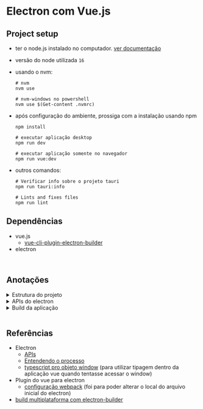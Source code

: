 # Electron com Vue.js

## Project setup

- ter o node.js instalado no computador. [ver documentação](https://www.electronjs.org/pt/docs/latest/tutorial/quick-start#prerequisites)
- versão do node utilizada `16`
- usando o nvm:
  ```shell
  # nvm
  nvm use
  ```
  ```shell
  # nvm-windows no powershell
  nvm use $(Get-content .nvmrc)
  ```
- após configuração do ambiente, prossiga com a instalação usando npm

  ```shell
  npm install

  # executar aplicação desktop
  npm run dev

  # executar aplicação somente no navegador
  npm run vue:dev
  ```

- outros comandos:

  ```shell
  # Verificar info sobre o projeto tauri
  npm run tauri:info

  # Lints and fixes files
  npm run lint
  ```

## Dependências

- vue.js
  - [vue-cli-plugin-electron-builder](https://nklayman.github.io/vue-cli-plugin-electron-builder/)
- electron

<br />

## Anotações

<details>
  <summary>Estrutura do projeto</summary>

### **Estrutura do projeto**

- A aplicação tem 2 lados. _Front (HTML, CSS e JS)_ e o _Back (node.js e APIs do electron)_
- `src`: fica o Front

  - nele é onde fica a aplicação Vue.js com os componentes de layout.

- `src-electron`: fica o Back
  - diretório `src`: códigos que são responsáveis por se comunicar com o Sistema Operacional.
  - `background.ts`: arquivo inicial do electron para executar a aplicação.
  - `preload.ts`: arquivo que vai executar antes do layout ser renderizado. Executa códigos em node.js
    - Nele eu adiciono propriedades ao objeto Window do browser para que eu possa acessar os recursos nativos do computador.
  - diretório `src/events`: criei ele para organizar a lógica dentro de `background.ts` (pra que não ficasse vários `.on`)
  - diretório `src/handlers`: criei ele para adicionar os códigos que manipulam apenas código em node.js. (nele não foi possível acessar APIs do electron)

---

</details>

<details>
  <summary>APIs do electron</summary>

### **APIs do electron**

- `contextBridge.exposeInMainWorld`: utilizado para que a aplicação front-end possa acessar métodos que se comunicam com o SO.
  - como ele eu exponho propriedades/métodos no objeto global `window`
  - o nome da propriedade será a string passadsa no 1º argumento.
  - veja no [preload.ts](src-electron/preload.ts#L7)
- Para utilizar algumas APIs como dialog é necessário acessar pelo `background.ts`, tentei a partir do `preload.ts` mas a API aparecia como `undefined`
  - pra utilizar ela foi utilizada no `ipcMain.on`(retorna void) e `ipcMain.handle`(retorna promise com algo). veja: [on](src-electron/src/events/dialogEvent.ts#L8) e o [handle](src-electron/src/events/dialogEvent.ts#L17)

---

</details>

<details>
  <summary>Build da aplicação</summary>

### **Build**

- ATENÇÃO: o build para determinado SO vai depender do SO que irá realizar o build. ou veja a documenatação de como realizar [build multiplataforma](https://www.electron.build/multi-platform-build)
- o plugin do vue que foi adicionado utiliza a ferramente `electron-builder` para realizar o build para o desktop

---

</details>

<br />

## Referências

- Electron
  - [APIs](https://www.electronjs.org/docs/latest/api/app)
  - [Entendendo o processo](https://www.electronjs.org/docs/latest/tutorial/process-model)
  - [typescript pro objeto window](https://www.electronjs.org/docs/latest/tutorial/context-isolation#usage-with-typescript) (para utilizar tipagem dentro da aplicação vue quando tentasse acessar o window)
- Plugin do vue para electron
  - [configuração webpack](https://nklayman.github.io/vue-cli-plugin-electron-builder/guide/configuration.html#webpack-configuration) (foi para poder alterar o local do arquivo inicial do electron)
- [build multiplataforma com electron-builder](https://www.electron.build/multi-platform-build)
